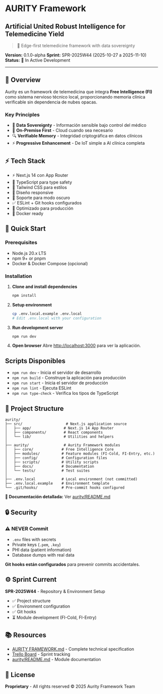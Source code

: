 # AURITY Framework
## Artificial United Robust Intelligence for Telemedicine Yield

> 🏥 Edge-first telemedicine framework with data sovereignty

**Version:** 0.1.0-alpha
**Sprint:** SPR-2025W44 (2025-10-27 a 2025-11-10)
**Status:** 🚧 In Active Development

---

## 🎯 Overview

Aurity es un framework de telemedicina que integra **Free Intelligence (FI)** como sistema nervioso técnico local, proporcionando memoria clínica verificable sin dependencia de nubes opacas.

### Key Principles

- 🔐 **Data Sovereignty** - Información sensible bajo control del médico
- 🏥 **On-Premise First** - Cloud cuando sea necesario
- 🔍 **Verifiable Memory** - Integridad criptográfica en datos clínicos
- ⚡ **Progressive Enhancement** - De IoT simple a AI clínica completa

## ⚡ Tech Stack

- ⚡ Next.js 14 con App Router
- 🔷 TypeScript para type safety
- 🎨 Tailwind CSS para estilos
- 📱 Diseño responsive
- 🌙 Soporte para modo oscuro
- ✅ ESLint + Git hooks configurados
- 🚀 Optimizado para producción
- 🐳 Docker ready

## 🚀 Quick Start

### Prerequisites

- Node.js 20.x LTS
- npm 9+ or pnpm
- Docker & Docker Compose (opcional)

### Installation

1. **Clone and install dependencies**
   ```bash
   npm install
   ```

2. **Setup environment**
   ```bash
   cp .env.local.example .env.local
   # Edit .env.local with your configuration
   ```

3. **Run development server**
   ```bash
   npm run dev
   ```

4. **Open browser**
   Abre [http://localhost:3000](http://localhost:3000) para ver la aplicación.

## Scripts Disponibles

- `npm run dev` - Inicia el servidor de desarrollo
- `npm run build` - Construye la aplicación para producción
- `npm run start` - Inicia el servidor de producción
- `npm run lint` - Ejecuta ESLint
- `npm run type-check` - Verifica los tipos de TypeScript

## 📁 Project Structure

```
aurity/
├── src/                    # Next.js application source
│   ├── app/               # Next.js 14 App Router
│   ├── components/        # React components
│   └── lib/               # Utilities and helpers
│
├── aurity/                # Aurity Framework modules
│   ├── core/             # Free Intelligence Core
│   ├── modules/          # Feature modules (FI-Cold, FI-Entry, etc.)
│   ├── config/           # Configuration files
│   ├── scripts/          # Utility scripts
│   ├── docs/             # Documentation
│   └── tests/            # Test suites
│
├── .env.local            # Local environment (not committed)
├── .env.local.example    # Environment template
└── .git/hooks/           # Pre-commit hooks configured
```

**📖 Documentación detallada:** Ver [aurity/README.md](./aurity/README.md)

## 🔒 Security

### ⚠️ NEVER Commit

- `.env` files with secrets
- Private keys (`.pem`, `.key`)
- PHI data (patient information)
- Database dumps with real data

**Git hooks están configurados** para prevenir commits accidentales.

## ⚙️ Sprint Current

**SPR-2025W44** - Repository & Environment Setup
- ✅ Project structure
- ✅ Environment configuration
- ✅ Git hooks
- ⏳ Module development (FI-Cold, FI-Entry)

## 📚 Resources

- [AURITY FRAMEWORK.md](./AURITY%20FRAMEWORK.md) - Complete technical specification
- [Trello Board](https://trello.com/b/77MVRL0t) - Sprint tracking
- [aurity/README.md](./aurity/README.md) - Module documentation

## 📄 License

**Proprietary** - All rights reserved
© 2025 Aurity Framework Team